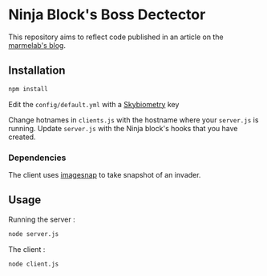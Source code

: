 # Ninja Block's Boss Dectector

This repository aims to reflect code published in an article on the [marmelab's blog](http://marmelab.overblog.com/using-connected-objects-to-keep-your-job).

## Installation

```sh
npm install
```

Edit the `config/default.yml` with a [Skybiometry](http://www.skybiometry.com/) key

Change hotnames in `clients.js`  with the hostname where your `server.js` is running.
Update `server.js` with the Ninja block's hooks that you have created.

### Dependencies

The client uses [imagesnap](http://iharder.sourceforge.net/current/macosx/imagesnap/) to take snapshot of an invader.


## Usage

Running the server :
```sh
node server.js
```

The client :
```sh
node client.js
```
